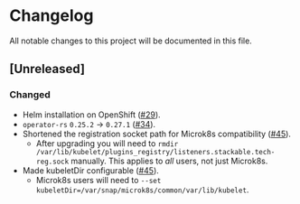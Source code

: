 # Changelog

All notable changes to this project will be documented in this file.

## [Unreleased]

### Changed

- Helm installation on OpenShift ([#29]).
- `operator-rs` `0.25.2` -> `0.27.1` ([#34]).
- Shortened the registration socket path for Microk8s compatibility ([#45]).
  - After upgrading you will need to
    `rmdir /var/lib/kubelet/plugins_registry/listeners.stackable.tech-reg.sock` manually.
    This applies to *all* users, not just Microk8s.
- Made kubeletDir configurable ([#45]).
  - Microk8s users will need to `--set kubeletDir=/var/snap/microk8s/common/var/lib/kubelet`.


[#29]: https://github.com/stackabletech/listener-operator/pull/29
[#34]: https://github.com/stackabletech/listener-operator/pull/34
[#45]: https://github.com/stackabletech/listener-operator/pull/45
